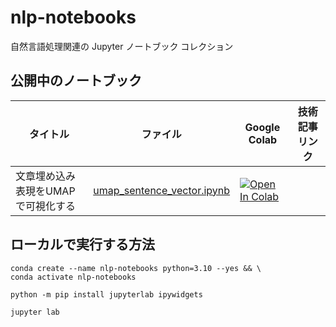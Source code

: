# nlp-notebooks
自然言語処理関連の Jupyter ノートブック コレクション

## 公開中のノートブック

| タイトル | ファイル | Google Colab | 技術記事リンク |
| --- | --- | --- | --- |
| 文章埋め込み表現をUMAPで可視化する | [umap_sentence_vector.ipynb](./umap_sentence_vector.ipynb) | [![Open In Colab](https://colab.research.google.com/assets/colab-badge.svg)](https://colab.research.google.com/github/tsutof/nlp-notebooks/blob/main/umap_sentence_vector.ipynb) | |

## ローカルで実行する方法

```
conda create --name nlp-notebooks python=3.10 --yes && \
conda activate nlp-notebooks
```

```
python -m pip install jupyterlab ipywidgets
```

```
jupyter lab
```
